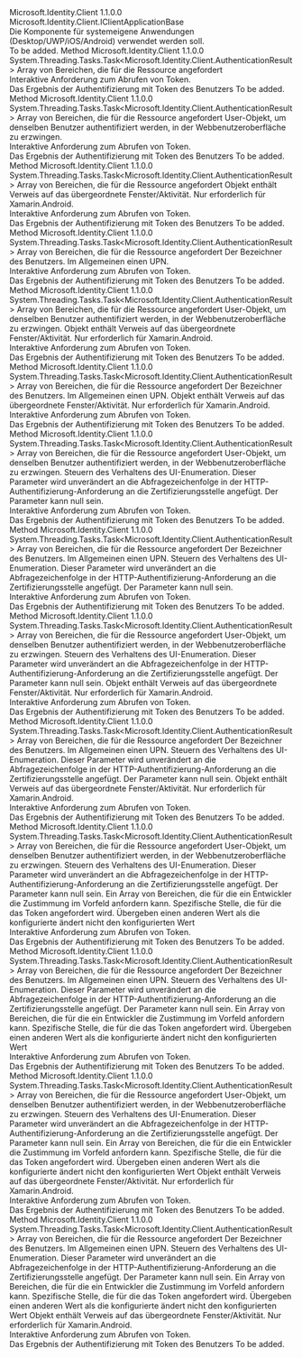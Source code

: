 <Type Name="IPublicClientApplication" FullName="Microsoft.Identity.Client.IPublicClientApplication">
  <TypeSignature Language="C#" Value="public interface IPublicClientApplication : Microsoft.Identity.Client.IClientApplicationBase" />
  <TypeSignature Language="ILAsm" Value=".class public interface auto ansi abstract IPublicClientApplication implements class Microsoft.Identity.Client.IClientApplicationBase" />
  <TypeSignature Language="DocId" Value="T:Microsoft.Identity.Client.IPublicClientApplication" />
  <TypeSignature Language="VB.NET" Value="Public Interface IPublicClientApplication&#xA;Implements IClientApplicationBase" />
  <TypeSignature Language="F#" Value="type IPublicClientApplication = interface&#xA;    interface IClientApplicationBase" />
  <AssemblyInfo>
    <AssemblyName>Microsoft.Identity.Client</AssemblyName>
    <AssemblyVersion>1.1.0.0</AssemblyVersion>
  </AssemblyInfo>
  <Interfaces>
    <Interface>
      <InterfaceName>Microsoft.Identity.Client.IClientApplicationBase</InterfaceName>
    </Interface>
  </Interfaces>
  <Docs>
    <summary>
            Die Komponente für systemeigene Anwendungen (Desktop/UWP/iOS/Android) verwendet werden soll.
            </summary>
    <remarks>To be added.</remarks>
  </Docs>
  <Members>
    <Member MemberName="AcquireTokenAsync">
      <MemberSignature Language="C#" Value="public System.Threading.Tasks.Task&lt;Microsoft.Identity.Client.AuthenticationResult&gt; AcquireTokenAsync (System.Collections.Generic.IEnumerable&lt;string&gt; scopes);" />
      <MemberSignature Language="ILAsm" Value=".method public hidebysig newslot virtual instance class System.Threading.Tasks.Task`1&lt;class Microsoft.Identity.Client.AuthenticationResult&gt; AcquireTokenAsync(class System.Collections.Generic.IEnumerable`1&lt;string&gt; scopes) cil managed" />
      <MemberSignature Language="DocId" Value="M:Microsoft.Identity.Client.IPublicClientApplication.AcquireTokenAsync(System.Collections.Generic.IEnumerable{System.String})" />
      <MemberSignature Language="VB.NET" Value="Public Function AcquireTokenAsync (scopes As IEnumerable(Of String)) As Task(Of AuthenticationResult)" />
      <MemberSignature Language="F#" Value="abstract member AcquireTokenAsync : seq&lt;string&gt; -&gt; System.Threading.Tasks.Task&lt;Microsoft.Identity.Client.AuthenticationResult&gt;" Usage="iPublicClientApplication.AcquireTokenAsync scopes" />
      <MemberType>Method</MemberType>
      <AssemblyInfo>
        <AssemblyName>Microsoft.Identity.Client</AssemblyName>
        <AssemblyVersion>1.1.0.0</AssemblyVersion>
      </AssemblyInfo>
      <ReturnValue>
        <ReturnType>System.Threading.Tasks.Task&lt;Microsoft.Identity.Client.AuthenticationResult&gt;</ReturnType>
      </ReturnValue>
      <Parameters>
        <Parameter Name="scopes" Type="System.Collections.Generic.IEnumerable&lt;System.String&gt;" />
      </Parameters>
      <Docs>
        <param name="scopes">Array von Bereichen, die für die Ressource angefordert</param>
        <summary>
            Interaktive Anforderung zum Abrufen von Token. 
            </summary>
        <returns>Das Ergebnis der Authentifizierung mit Token des Benutzers</returns>
        <remarks>To be added.</remarks>
      </Docs>
    </Member>
    <Member MemberName="AcquireTokenAsync">
      <MemberSignature Language="C#" Value="public System.Threading.Tasks.Task&lt;Microsoft.Identity.Client.AuthenticationResult&gt; AcquireTokenAsync (System.Collections.Generic.IEnumerable&lt;string&gt; scopes, Microsoft.Identity.Client.IUser user);" />
      <MemberSignature Language="ILAsm" Value=".method public hidebysig newslot virtual instance class System.Threading.Tasks.Task`1&lt;class Microsoft.Identity.Client.AuthenticationResult&gt; AcquireTokenAsync(class System.Collections.Generic.IEnumerable`1&lt;string&gt; scopes, class Microsoft.Identity.Client.IUser user) cil managed" />
      <MemberSignature Language="DocId" Value="M:Microsoft.Identity.Client.IPublicClientApplication.AcquireTokenAsync(System.Collections.Generic.IEnumerable{System.String},Microsoft.Identity.Client.IUser)" />
      <MemberSignature Language="VB.NET" Value="Public Function AcquireTokenAsync (scopes As IEnumerable(Of String), user As IUser) As Task(Of AuthenticationResult)" />
      <MemberSignature Language="F#" Value="abstract member AcquireTokenAsync : seq&lt;string&gt; * Microsoft.Identity.Client.IUser -&gt; System.Threading.Tasks.Task&lt;Microsoft.Identity.Client.AuthenticationResult&gt;" Usage="iPublicClientApplication.AcquireTokenAsync (scopes, user)" />
      <MemberType>Method</MemberType>
      <AssemblyInfo>
        <AssemblyName>Microsoft.Identity.Client</AssemblyName>
        <AssemblyVersion>1.1.0.0</AssemblyVersion>
      </AssemblyInfo>
      <ReturnValue>
        <ReturnType>System.Threading.Tasks.Task&lt;Microsoft.Identity.Client.AuthenticationResult&gt;</ReturnType>
      </ReturnValue>
      <Parameters>
        <Parameter Name="scopes" Type="System.Collections.Generic.IEnumerable&lt;System.String&gt;" />
        <Parameter Name="user" Type="Microsoft.Identity.Client.IUser" />
      </Parameters>
      <Docs>
        <param name="scopes">Array von Bereichen, die für die Ressource angefordert</param>
        <param name="user">User-Objekt, um denselben Benutzer authentifiziert werden, in der Webbenutzeroberfläche zu erzwingen.</param>
        <summary>
            Interaktive Anforderung zum Abrufen von Token. 
            </summary>
        <returns>Das Ergebnis der Authentifizierung mit Token des Benutzers</returns>
        <remarks>To be added.</remarks>
      </Docs>
    </Member>
    <Member MemberName="AcquireTokenAsync">
      <MemberSignature Language="C#" Value="public System.Threading.Tasks.Task&lt;Microsoft.Identity.Client.AuthenticationResult&gt; AcquireTokenAsync (System.Collections.Generic.IEnumerable&lt;string&gt; scopes, Microsoft.Identity.Client.UIParent parent);" />
      <MemberSignature Language="ILAsm" Value=".method public hidebysig newslot virtual instance class System.Threading.Tasks.Task`1&lt;class Microsoft.Identity.Client.AuthenticationResult&gt; AcquireTokenAsync(class System.Collections.Generic.IEnumerable`1&lt;string&gt; scopes, class Microsoft.Identity.Client.UIParent parent) cil managed" />
      <MemberSignature Language="DocId" Value="M:Microsoft.Identity.Client.IPublicClientApplication.AcquireTokenAsync(System.Collections.Generic.IEnumerable{System.String},Microsoft.Identity.Client.UIParent)" />
      <MemberSignature Language="VB.NET" Value="Public Function AcquireTokenAsync (scopes As IEnumerable(Of String), parent As UIParent) As Task(Of AuthenticationResult)" />
      <MemberSignature Language="F#" Value="abstract member AcquireTokenAsync : seq&lt;string&gt; * Microsoft.Identity.Client.UIParent -&gt; System.Threading.Tasks.Task&lt;Microsoft.Identity.Client.AuthenticationResult&gt;" Usage="iPublicClientApplication.AcquireTokenAsync (scopes, parent)" />
      <MemberType>Method</MemberType>
      <AssemblyInfo>
        <AssemblyName>Microsoft.Identity.Client</AssemblyName>
        <AssemblyVersion>1.1.0.0</AssemblyVersion>
      </AssemblyInfo>
      <ReturnValue>
        <ReturnType>System.Threading.Tasks.Task&lt;Microsoft.Identity.Client.AuthenticationResult&gt;</ReturnType>
      </ReturnValue>
      <Parameters>
        <Parameter Name="scopes" Type="System.Collections.Generic.IEnumerable&lt;System.String&gt;" />
        <Parameter Name="parent" Type="Microsoft.Identity.Client.UIParent" />
      </Parameters>
      <Docs>
        <param name="scopes">Array von Bereichen, die für die Ressource angefordert</param>
        <param name="parent">Objekt enthält Verweis auf das übergeordnete Fenster/Aktivität. Nur erforderlich für Xamarin.Android.</param>
        <summary>
            Interaktive Anforderung zum Abrufen von Token. 
            </summary>
        <returns>Das Ergebnis der Authentifizierung mit Token des Benutzers</returns>
        <remarks>To be added.</remarks>
      </Docs>
    </Member>
    <Member MemberName="AcquireTokenAsync">
      <MemberSignature Language="C#" Value="public System.Threading.Tasks.Task&lt;Microsoft.Identity.Client.AuthenticationResult&gt; AcquireTokenAsync (System.Collections.Generic.IEnumerable&lt;string&gt; scopes, string loginHint);" />
      <MemberSignature Language="ILAsm" Value=".method public hidebysig newslot virtual instance class System.Threading.Tasks.Task`1&lt;class Microsoft.Identity.Client.AuthenticationResult&gt; AcquireTokenAsync(class System.Collections.Generic.IEnumerable`1&lt;string&gt; scopes, string loginHint) cil managed" />
      <MemberSignature Language="DocId" Value="M:Microsoft.Identity.Client.IPublicClientApplication.AcquireTokenAsync(System.Collections.Generic.IEnumerable{System.String},System.String)" />
      <MemberSignature Language="VB.NET" Value="Public Function AcquireTokenAsync (scopes As IEnumerable(Of String), loginHint As String) As Task(Of AuthenticationResult)" />
      <MemberSignature Language="F#" Value="abstract member AcquireTokenAsync : seq&lt;string&gt; * string -&gt; System.Threading.Tasks.Task&lt;Microsoft.Identity.Client.AuthenticationResult&gt;" Usage="iPublicClientApplication.AcquireTokenAsync (scopes, loginHint)" />
      <MemberType>Method</MemberType>
      <AssemblyInfo>
        <AssemblyName>Microsoft.Identity.Client</AssemblyName>
        <AssemblyVersion>1.1.0.0</AssemblyVersion>
      </AssemblyInfo>
      <ReturnValue>
        <ReturnType>System.Threading.Tasks.Task&lt;Microsoft.Identity.Client.AuthenticationResult&gt;</ReturnType>
      </ReturnValue>
      <Parameters>
        <Parameter Name="scopes" Type="System.Collections.Generic.IEnumerable&lt;System.String&gt;" />
        <Parameter Name="loginHint" Type="System.String" />
      </Parameters>
      <Docs>
        <param name="scopes">Array von Bereichen, die für die Ressource angefordert</param>
        <param name="loginHint">Der Bezeichner des Benutzers. Im Allgemeinen einen UPN.</param>
        <summary>
            Interaktive Anforderung zum Abrufen von Token. 
            </summary>
        <returns>Das Ergebnis der Authentifizierung mit Token des Benutzers</returns>
        <remarks>To be added.</remarks>
      </Docs>
    </Member>
    <Member MemberName="AcquireTokenAsync">
      <MemberSignature Language="C#" Value="public System.Threading.Tasks.Task&lt;Microsoft.Identity.Client.AuthenticationResult&gt; AcquireTokenAsync (System.Collections.Generic.IEnumerable&lt;string&gt; scopes, Microsoft.Identity.Client.IUser user, Microsoft.Identity.Client.UIParent parent);" />
      <MemberSignature Language="ILAsm" Value=".method public hidebysig newslot virtual instance class System.Threading.Tasks.Task`1&lt;class Microsoft.Identity.Client.AuthenticationResult&gt; AcquireTokenAsync(class System.Collections.Generic.IEnumerable`1&lt;string&gt; scopes, class Microsoft.Identity.Client.IUser user, class Microsoft.Identity.Client.UIParent parent) cil managed" />
      <MemberSignature Language="DocId" Value="M:Microsoft.Identity.Client.IPublicClientApplication.AcquireTokenAsync(System.Collections.Generic.IEnumerable{System.String},Microsoft.Identity.Client.IUser,Microsoft.Identity.Client.UIParent)" />
      <MemberSignature Language="VB.NET" Value="Public Function AcquireTokenAsync (scopes As IEnumerable(Of String), user As IUser, parent As UIParent) As Task(Of AuthenticationResult)" />
      <MemberSignature Language="F#" Value="abstract member AcquireTokenAsync : seq&lt;string&gt; * Microsoft.Identity.Client.IUser * Microsoft.Identity.Client.UIParent -&gt; System.Threading.Tasks.Task&lt;Microsoft.Identity.Client.AuthenticationResult&gt;" Usage="iPublicClientApplication.AcquireTokenAsync (scopes, user, parent)" />
      <MemberType>Method</MemberType>
      <AssemblyInfo>
        <AssemblyName>Microsoft.Identity.Client</AssemblyName>
        <AssemblyVersion>1.1.0.0</AssemblyVersion>
      </AssemblyInfo>
      <ReturnValue>
        <ReturnType>System.Threading.Tasks.Task&lt;Microsoft.Identity.Client.AuthenticationResult&gt;</ReturnType>
      </ReturnValue>
      <Parameters>
        <Parameter Name="scopes" Type="System.Collections.Generic.IEnumerable&lt;System.String&gt;" />
        <Parameter Name="user" Type="Microsoft.Identity.Client.IUser" />
        <Parameter Name="parent" Type="Microsoft.Identity.Client.UIParent" />
      </Parameters>
      <Docs>
        <param name="scopes">Array von Bereichen, die für die Ressource angefordert</param>
        <param name="user">User-Objekt, um denselben Benutzer authentifiziert werden, in der Webbenutzeroberfläche zu erzwingen.</param>
        <param name="parent">Objekt enthält Verweis auf das übergeordnete Fenster/Aktivität. Nur erforderlich für Xamarin.Android.</param>
        <summary>
            Interaktive Anforderung zum Abrufen von Token. 
            </summary>
        <returns>Das Ergebnis der Authentifizierung mit Token des Benutzers</returns>
        <remarks>To be added.</remarks>
      </Docs>
    </Member>
    <Member MemberName="AcquireTokenAsync">
      <MemberSignature Language="C#" Value="public System.Threading.Tasks.Task&lt;Microsoft.Identity.Client.AuthenticationResult&gt; AcquireTokenAsync (System.Collections.Generic.IEnumerable&lt;string&gt; scopes, string loginHint, Microsoft.Identity.Client.UIParent parent);" />
      <MemberSignature Language="ILAsm" Value=".method public hidebysig newslot virtual instance class System.Threading.Tasks.Task`1&lt;class Microsoft.Identity.Client.AuthenticationResult&gt; AcquireTokenAsync(class System.Collections.Generic.IEnumerable`1&lt;string&gt; scopes, string loginHint, class Microsoft.Identity.Client.UIParent parent) cil managed" />
      <MemberSignature Language="DocId" Value="M:Microsoft.Identity.Client.IPublicClientApplication.AcquireTokenAsync(System.Collections.Generic.IEnumerable{System.String},System.String,Microsoft.Identity.Client.UIParent)" />
      <MemberSignature Language="VB.NET" Value="Public Function AcquireTokenAsync (scopes As IEnumerable(Of String), loginHint As String, parent As UIParent) As Task(Of AuthenticationResult)" />
      <MemberSignature Language="F#" Value="abstract member AcquireTokenAsync : seq&lt;string&gt; * string * Microsoft.Identity.Client.UIParent -&gt; System.Threading.Tasks.Task&lt;Microsoft.Identity.Client.AuthenticationResult&gt;" Usage="iPublicClientApplication.AcquireTokenAsync (scopes, loginHint, parent)" />
      <MemberType>Method</MemberType>
      <AssemblyInfo>
        <AssemblyName>Microsoft.Identity.Client</AssemblyName>
        <AssemblyVersion>1.1.0.0</AssemblyVersion>
      </AssemblyInfo>
      <ReturnValue>
        <ReturnType>System.Threading.Tasks.Task&lt;Microsoft.Identity.Client.AuthenticationResult&gt;</ReturnType>
      </ReturnValue>
      <Parameters>
        <Parameter Name="scopes" Type="System.Collections.Generic.IEnumerable&lt;System.String&gt;" />
        <Parameter Name="loginHint" Type="System.String" />
        <Parameter Name="parent" Type="Microsoft.Identity.Client.UIParent" />
      </Parameters>
      <Docs>
        <param name="scopes">Array von Bereichen, die für die Ressource angefordert</param>
        <param name="loginHint">Der Bezeichner des Benutzers. Im Allgemeinen einen UPN.</param>
        <param name="parent">Objekt enthält Verweis auf das übergeordnete Fenster/Aktivität. Nur erforderlich für Xamarin.Android.</param>
        <summary>
            Interaktive Anforderung zum Abrufen von Token. 
            </summary>
        <returns>Das Ergebnis der Authentifizierung mit Token des Benutzers</returns>
        <remarks>To be added.</remarks>
      </Docs>
    </Member>
    <Member MemberName="AcquireTokenAsync">
      <MemberSignature Language="C#" Value="public System.Threading.Tasks.Task&lt;Microsoft.Identity.Client.AuthenticationResult&gt; AcquireTokenAsync (System.Collections.Generic.IEnumerable&lt;string&gt; scopes, Microsoft.Identity.Client.IUser user, Microsoft.Identity.Client.UIBehavior behavior, string extraQueryParameters);" />
      <MemberSignature Language="ILAsm" Value=".method public hidebysig newslot virtual instance class System.Threading.Tasks.Task`1&lt;class Microsoft.Identity.Client.AuthenticationResult&gt; AcquireTokenAsync(class System.Collections.Generic.IEnumerable`1&lt;string&gt; scopes, class Microsoft.Identity.Client.IUser user, valuetype Microsoft.Identity.Client.UIBehavior behavior, string extraQueryParameters) cil managed" />
      <MemberSignature Language="DocId" Value="M:Microsoft.Identity.Client.IPublicClientApplication.AcquireTokenAsync(System.Collections.Generic.IEnumerable{System.String},Microsoft.Identity.Client.IUser,Microsoft.Identity.Client.UIBehavior,System.String)" />
      <MemberSignature Language="VB.NET" Value="Public Function AcquireTokenAsync (scopes As IEnumerable(Of String), user As IUser, behavior As UIBehavior, extraQueryParameters As String) As Task(Of AuthenticationResult)" />
      <MemberSignature Language="F#" Value="abstract member AcquireTokenAsync : seq&lt;string&gt; * Microsoft.Identity.Client.IUser * Microsoft.Identity.Client.UIBehavior * string -&gt; System.Threading.Tasks.Task&lt;Microsoft.Identity.Client.AuthenticationResult&gt;" Usage="iPublicClientApplication.AcquireTokenAsync (scopes, user, behavior, extraQueryParameters)" />
      <MemberType>Method</MemberType>
      <AssemblyInfo>
        <AssemblyName>Microsoft.Identity.Client</AssemblyName>
        <AssemblyVersion>1.1.0.0</AssemblyVersion>
      </AssemblyInfo>
      <ReturnValue>
        <ReturnType>System.Threading.Tasks.Task&lt;Microsoft.Identity.Client.AuthenticationResult&gt;</ReturnType>
      </ReturnValue>
      <Parameters>
        <Parameter Name="scopes" Type="System.Collections.Generic.IEnumerable&lt;System.String&gt;" />
        <Parameter Name="user" Type="Microsoft.Identity.Client.IUser" />
        <Parameter Name="behavior" Type="Microsoft.Identity.Client.UIBehavior" />
        <Parameter Name="extraQueryParameters" Type="System.String" />
      </Parameters>
      <Docs>
        <param name="scopes">Array von Bereichen, die für die Ressource angefordert</param>
        <param name="user">User-Objekt, um denselben Benutzer authentifiziert werden, in der Webbenutzeroberfläche zu erzwingen.</param>
        <param name="behavior">Steuern des Verhaltens des UI-Enumeration.</param>
        <param name="extraQueryParameters">Dieser Parameter wird unverändert an die Abfragezeichenfolge in der HTTP-Authentifizierung-Anforderung an die Zertifizierungsstelle angefügt. Der Parameter kann null sein.</param>
        <summary>
            Interaktive Anforderung zum Abrufen von Token. 
            </summary>
        <returns>Das Ergebnis der Authentifizierung mit Token des Benutzers</returns>
        <remarks>To be added.</remarks>
      </Docs>
    </Member>
    <Member MemberName="AcquireTokenAsync">
      <MemberSignature Language="C#" Value="public System.Threading.Tasks.Task&lt;Microsoft.Identity.Client.AuthenticationResult&gt; AcquireTokenAsync (System.Collections.Generic.IEnumerable&lt;string&gt; scopes, string loginHint, Microsoft.Identity.Client.UIBehavior behavior, string extraQueryParameters);" />
      <MemberSignature Language="ILAsm" Value=".method public hidebysig newslot virtual instance class System.Threading.Tasks.Task`1&lt;class Microsoft.Identity.Client.AuthenticationResult&gt; AcquireTokenAsync(class System.Collections.Generic.IEnumerable`1&lt;string&gt; scopes, string loginHint, valuetype Microsoft.Identity.Client.UIBehavior behavior, string extraQueryParameters) cil managed" />
      <MemberSignature Language="DocId" Value="M:Microsoft.Identity.Client.IPublicClientApplication.AcquireTokenAsync(System.Collections.Generic.IEnumerable{System.String},System.String,Microsoft.Identity.Client.UIBehavior,System.String)" />
      <MemberSignature Language="VB.NET" Value="Public Function AcquireTokenAsync (scopes As IEnumerable(Of String), loginHint As String, behavior As UIBehavior, extraQueryParameters As String) As Task(Of AuthenticationResult)" />
      <MemberSignature Language="F#" Value="abstract member AcquireTokenAsync : seq&lt;string&gt; * string * Microsoft.Identity.Client.UIBehavior * string -&gt; System.Threading.Tasks.Task&lt;Microsoft.Identity.Client.AuthenticationResult&gt;" Usage="iPublicClientApplication.AcquireTokenAsync (scopes, loginHint, behavior, extraQueryParameters)" />
      <MemberType>Method</MemberType>
      <AssemblyInfo>
        <AssemblyName>Microsoft.Identity.Client</AssemblyName>
        <AssemblyVersion>1.1.0.0</AssemblyVersion>
      </AssemblyInfo>
      <ReturnValue>
        <ReturnType>System.Threading.Tasks.Task&lt;Microsoft.Identity.Client.AuthenticationResult&gt;</ReturnType>
      </ReturnValue>
      <Parameters>
        <Parameter Name="scopes" Type="System.Collections.Generic.IEnumerable&lt;System.String&gt;" />
        <Parameter Name="loginHint" Type="System.String" />
        <Parameter Name="behavior" Type="Microsoft.Identity.Client.UIBehavior" />
        <Parameter Name="extraQueryParameters" Type="System.String" />
      </Parameters>
      <Docs>
        <param name="scopes">Array von Bereichen, die für die Ressource angefordert</param>
        <param name="loginHint">Der Bezeichner des Benutzers. Im Allgemeinen einen UPN.</param>
        <param name="behavior">Steuern des Verhaltens des UI-Enumeration.</param>
        <param name="extraQueryParameters">Dieser Parameter wird unverändert an die Abfragezeichenfolge in der HTTP-Authentifizierung-Anforderung an die Zertifizierungsstelle angefügt. Der Parameter kann null sein.</param>
        <summary>
            Interaktive Anforderung zum Abrufen von Token. 
            </summary>
        <returns>Das Ergebnis der Authentifizierung mit Token des Benutzers</returns>
        <remarks>To be added.</remarks>
      </Docs>
    </Member>
    <Member MemberName="AcquireTokenAsync">
      <MemberSignature Language="C#" Value="public System.Threading.Tasks.Task&lt;Microsoft.Identity.Client.AuthenticationResult&gt; AcquireTokenAsync (System.Collections.Generic.IEnumerable&lt;string&gt; scopes, Microsoft.Identity.Client.IUser user, Microsoft.Identity.Client.UIBehavior behavior, string extraQueryParameters, Microsoft.Identity.Client.UIParent parent);" />
      <MemberSignature Language="ILAsm" Value=".method public hidebysig newslot virtual instance class System.Threading.Tasks.Task`1&lt;class Microsoft.Identity.Client.AuthenticationResult&gt; AcquireTokenAsync(class System.Collections.Generic.IEnumerable`1&lt;string&gt; scopes, class Microsoft.Identity.Client.IUser user, valuetype Microsoft.Identity.Client.UIBehavior behavior, string extraQueryParameters, class Microsoft.Identity.Client.UIParent parent) cil managed" />
      <MemberSignature Language="DocId" Value="M:Microsoft.Identity.Client.IPublicClientApplication.AcquireTokenAsync(System.Collections.Generic.IEnumerable{System.String},Microsoft.Identity.Client.IUser,Microsoft.Identity.Client.UIBehavior,System.String,Microsoft.Identity.Client.UIParent)" />
      <MemberSignature Language="VB.NET" Value="Public Function AcquireTokenAsync (scopes As IEnumerable(Of String), user As IUser, behavior As UIBehavior, extraQueryParameters As String, parent As UIParent) As Task(Of AuthenticationResult)" />
      <MemberSignature Language="F#" Value="abstract member AcquireTokenAsync : seq&lt;string&gt; * Microsoft.Identity.Client.IUser * Microsoft.Identity.Client.UIBehavior * string * Microsoft.Identity.Client.UIParent -&gt; System.Threading.Tasks.Task&lt;Microsoft.Identity.Client.AuthenticationResult&gt;" Usage="iPublicClientApplication.AcquireTokenAsync (scopes, user, behavior, extraQueryParameters, parent)" />
      <MemberType>Method</MemberType>
      <AssemblyInfo>
        <AssemblyName>Microsoft.Identity.Client</AssemblyName>
        <AssemblyVersion>1.1.0.0</AssemblyVersion>
      </AssemblyInfo>
      <ReturnValue>
        <ReturnType>System.Threading.Tasks.Task&lt;Microsoft.Identity.Client.AuthenticationResult&gt;</ReturnType>
      </ReturnValue>
      <Parameters>
        <Parameter Name="scopes" Type="System.Collections.Generic.IEnumerable&lt;System.String&gt;" />
        <Parameter Name="user" Type="Microsoft.Identity.Client.IUser" />
        <Parameter Name="behavior" Type="Microsoft.Identity.Client.UIBehavior" />
        <Parameter Name="extraQueryParameters" Type="System.String" />
        <Parameter Name="parent" Type="Microsoft.Identity.Client.UIParent" />
      </Parameters>
      <Docs>
        <param name="scopes">Array von Bereichen, die für die Ressource angefordert</param>
        <param name="user">User-Objekt, um denselben Benutzer authentifiziert werden, in der Webbenutzeroberfläche zu erzwingen.</param>
        <param name="behavior">Steuern des Verhaltens des UI-Enumeration.</param>
        <param name="extraQueryParameters">Dieser Parameter wird unverändert an die Abfragezeichenfolge in der HTTP-Authentifizierung-Anforderung an die Zertifizierungsstelle angefügt. Der Parameter kann null sein.</param>
        <param name="parent">Objekt enthält Verweis auf das übergeordnete Fenster/Aktivität. Nur erforderlich für Xamarin.Android.</param>
        <summary>
            Interaktive Anforderung zum Abrufen von Token. 
            </summary>
        <returns>Das Ergebnis der Authentifizierung mit Token des Benutzers</returns>
        <remarks>To be added.</remarks>
      </Docs>
    </Member>
    <Member MemberName="AcquireTokenAsync">
      <MemberSignature Language="C#" Value="public System.Threading.Tasks.Task&lt;Microsoft.Identity.Client.AuthenticationResult&gt; AcquireTokenAsync (System.Collections.Generic.IEnumerable&lt;string&gt; scopes, string loginHint, Microsoft.Identity.Client.UIBehavior behavior, string extraQueryParameters, Microsoft.Identity.Client.UIParent parent);" />
      <MemberSignature Language="ILAsm" Value=".method public hidebysig newslot virtual instance class System.Threading.Tasks.Task`1&lt;class Microsoft.Identity.Client.AuthenticationResult&gt; AcquireTokenAsync(class System.Collections.Generic.IEnumerable`1&lt;string&gt; scopes, string loginHint, valuetype Microsoft.Identity.Client.UIBehavior behavior, string extraQueryParameters, class Microsoft.Identity.Client.UIParent parent) cil managed" />
      <MemberSignature Language="DocId" Value="M:Microsoft.Identity.Client.IPublicClientApplication.AcquireTokenAsync(System.Collections.Generic.IEnumerable{System.String},System.String,Microsoft.Identity.Client.UIBehavior,System.String,Microsoft.Identity.Client.UIParent)" />
      <MemberSignature Language="VB.NET" Value="Public Function AcquireTokenAsync (scopes As IEnumerable(Of String), loginHint As String, behavior As UIBehavior, extraQueryParameters As String, parent As UIParent) As Task(Of AuthenticationResult)" />
      <MemberSignature Language="F#" Value="abstract member AcquireTokenAsync : seq&lt;string&gt; * string * Microsoft.Identity.Client.UIBehavior * string * Microsoft.Identity.Client.UIParent -&gt; System.Threading.Tasks.Task&lt;Microsoft.Identity.Client.AuthenticationResult&gt;" Usage="iPublicClientApplication.AcquireTokenAsync (scopes, loginHint, behavior, extraQueryParameters, parent)" />
      <MemberType>Method</MemberType>
      <AssemblyInfo>
        <AssemblyName>Microsoft.Identity.Client</AssemblyName>
        <AssemblyVersion>1.1.0.0</AssemblyVersion>
      </AssemblyInfo>
      <ReturnValue>
        <ReturnType>System.Threading.Tasks.Task&lt;Microsoft.Identity.Client.AuthenticationResult&gt;</ReturnType>
      </ReturnValue>
      <Parameters>
        <Parameter Name="scopes" Type="System.Collections.Generic.IEnumerable&lt;System.String&gt;" />
        <Parameter Name="loginHint" Type="System.String" />
        <Parameter Name="behavior" Type="Microsoft.Identity.Client.UIBehavior" />
        <Parameter Name="extraQueryParameters" Type="System.String" />
        <Parameter Name="parent" Type="Microsoft.Identity.Client.UIParent" />
      </Parameters>
      <Docs>
        <param name="scopes">Array von Bereichen, die für die Ressource angefordert</param>
        <param name="loginHint">Der Bezeichner des Benutzers. Im Allgemeinen einen UPN.</param>
        <param name="behavior">Steuern des Verhaltens des UI-Enumeration.</param>
        <param name="extraQueryParameters">Dieser Parameter wird unverändert an die Abfragezeichenfolge in der HTTP-Authentifizierung-Anforderung an die Zertifizierungsstelle angefügt. Der Parameter kann null sein.</param>
        <param name="parent">Objekt enthält Verweis auf das übergeordnete Fenster/Aktivität. Nur erforderlich für Xamarin.Android.</param>
        <summary>
            Interaktive Anforderung zum Abrufen von Token. 
            </summary>
        <returns>Das Ergebnis der Authentifizierung mit Token des Benutzers</returns>
        <remarks>To be added.</remarks>
      </Docs>
    </Member>
    <Member MemberName="AcquireTokenAsync">
      <MemberSignature Language="C#" Value="public System.Threading.Tasks.Task&lt;Microsoft.Identity.Client.AuthenticationResult&gt; AcquireTokenAsync (System.Collections.Generic.IEnumerable&lt;string&gt; scopes, Microsoft.Identity.Client.IUser user, Microsoft.Identity.Client.UIBehavior behavior, string extraQueryParameters, System.Collections.Generic.IEnumerable&lt;string&gt; extraScopesToConsent, string authority);" />
      <MemberSignature Language="ILAsm" Value=".method public hidebysig newslot virtual instance class System.Threading.Tasks.Task`1&lt;class Microsoft.Identity.Client.AuthenticationResult&gt; AcquireTokenAsync(class System.Collections.Generic.IEnumerable`1&lt;string&gt; scopes, class Microsoft.Identity.Client.IUser user, valuetype Microsoft.Identity.Client.UIBehavior behavior, string extraQueryParameters, class System.Collections.Generic.IEnumerable`1&lt;string&gt; extraScopesToConsent, string authority) cil managed" />
      <MemberSignature Language="DocId" Value="M:Microsoft.Identity.Client.IPublicClientApplication.AcquireTokenAsync(System.Collections.Generic.IEnumerable{System.String},Microsoft.Identity.Client.IUser,Microsoft.Identity.Client.UIBehavior,System.String,System.Collections.Generic.IEnumerable{System.String},System.String)" />
      <MemberSignature Language="VB.NET" Value="Public Function AcquireTokenAsync (scopes As IEnumerable(Of String), user As IUser, behavior As UIBehavior, extraQueryParameters As String, extraScopesToConsent As IEnumerable(Of String), authority As String) As Task(Of AuthenticationResult)" />
      <MemberSignature Language="F#" Value="abstract member AcquireTokenAsync : seq&lt;string&gt; * Microsoft.Identity.Client.IUser * Microsoft.Identity.Client.UIBehavior * string * seq&lt;string&gt; * string -&gt; System.Threading.Tasks.Task&lt;Microsoft.Identity.Client.AuthenticationResult&gt;" Usage="iPublicClientApplication.AcquireTokenAsync (scopes, user, behavior, extraQueryParameters, extraScopesToConsent, authority)" />
      <MemberType>Method</MemberType>
      <AssemblyInfo>
        <AssemblyName>Microsoft.Identity.Client</AssemblyName>
        <AssemblyVersion>1.1.0.0</AssemblyVersion>
      </AssemblyInfo>
      <ReturnValue>
        <ReturnType>System.Threading.Tasks.Task&lt;Microsoft.Identity.Client.AuthenticationResult&gt;</ReturnType>
      </ReturnValue>
      <Parameters>
        <Parameter Name="scopes" Type="System.Collections.Generic.IEnumerable&lt;System.String&gt;" />
        <Parameter Name="user" Type="Microsoft.Identity.Client.IUser" />
        <Parameter Name="behavior" Type="Microsoft.Identity.Client.UIBehavior" />
        <Parameter Name="extraQueryParameters" Type="System.String" />
        <Parameter Name="extraScopesToConsent" Type="System.Collections.Generic.IEnumerable&lt;System.String&gt;" />
        <Parameter Name="authority" Type="System.String" />
      </Parameters>
      <Docs>
        <param name="scopes">Array von Bereichen, die für die Ressource angefordert</param>
        <param name="user">User-Objekt, um denselben Benutzer authentifiziert werden, in der Webbenutzeroberfläche zu erzwingen.</param>
        <param name="behavior">Steuern des Verhaltens des UI-Enumeration.</param>
        <param name="extraQueryParameters">Dieser Parameter wird unverändert an die Abfragezeichenfolge in der HTTP-Authentifizierung-Anforderung an die Zertifizierungsstelle angefügt. Der Parameter kann null sein.</param>
        <param name="extraScopesToConsent">Ein Array von Bereichen, die für die ein Entwickler die Zustimmung im Vorfeld anfordern kann.</param>
        <param name="authority">Spezifische Stelle, die für die das Token angefordert wird. Übergeben einen anderen Wert als die konfigurierte ändert nicht den konfigurierten Wert</param>
        <summary>
            Interaktive Anforderung zum Abrufen von Token. 
            </summary>
        <returns>Das Ergebnis der Authentifizierung mit Token des Benutzers</returns>
        <remarks>To be added.</remarks>
      </Docs>
    </Member>
    <Member MemberName="AcquireTokenAsync">
      <MemberSignature Language="C#" Value="public System.Threading.Tasks.Task&lt;Microsoft.Identity.Client.AuthenticationResult&gt; AcquireTokenAsync (System.Collections.Generic.IEnumerable&lt;string&gt; scopes, string loginHint, Microsoft.Identity.Client.UIBehavior behavior, string extraQueryParameters, System.Collections.Generic.IEnumerable&lt;string&gt; extraScopesToConsent, string authority);" />
      <MemberSignature Language="ILAsm" Value=".method public hidebysig newslot virtual instance class System.Threading.Tasks.Task`1&lt;class Microsoft.Identity.Client.AuthenticationResult&gt; AcquireTokenAsync(class System.Collections.Generic.IEnumerable`1&lt;string&gt; scopes, string loginHint, valuetype Microsoft.Identity.Client.UIBehavior behavior, string extraQueryParameters, class System.Collections.Generic.IEnumerable`1&lt;string&gt; extraScopesToConsent, string authority) cil managed" />
      <MemberSignature Language="DocId" Value="M:Microsoft.Identity.Client.IPublicClientApplication.AcquireTokenAsync(System.Collections.Generic.IEnumerable{System.String},System.String,Microsoft.Identity.Client.UIBehavior,System.String,System.Collections.Generic.IEnumerable{System.String},System.String)" />
      <MemberSignature Language="VB.NET" Value="Public Function AcquireTokenAsync (scopes As IEnumerable(Of String), loginHint As String, behavior As UIBehavior, extraQueryParameters As String, extraScopesToConsent As IEnumerable(Of String), authority As String) As Task(Of AuthenticationResult)" />
      <MemberSignature Language="F#" Value="abstract member AcquireTokenAsync : seq&lt;string&gt; * string * Microsoft.Identity.Client.UIBehavior * string * seq&lt;string&gt; * string -&gt; System.Threading.Tasks.Task&lt;Microsoft.Identity.Client.AuthenticationResult&gt;" Usage="iPublicClientApplication.AcquireTokenAsync (scopes, loginHint, behavior, extraQueryParameters, extraScopesToConsent, authority)" />
      <MemberType>Method</MemberType>
      <AssemblyInfo>
        <AssemblyName>Microsoft.Identity.Client</AssemblyName>
        <AssemblyVersion>1.1.0.0</AssemblyVersion>
      </AssemblyInfo>
      <ReturnValue>
        <ReturnType>System.Threading.Tasks.Task&lt;Microsoft.Identity.Client.AuthenticationResult&gt;</ReturnType>
      </ReturnValue>
      <Parameters>
        <Parameter Name="scopes" Type="System.Collections.Generic.IEnumerable&lt;System.String&gt;" />
        <Parameter Name="loginHint" Type="System.String" />
        <Parameter Name="behavior" Type="Microsoft.Identity.Client.UIBehavior" />
        <Parameter Name="extraQueryParameters" Type="System.String" />
        <Parameter Name="extraScopesToConsent" Type="System.Collections.Generic.IEnumerable&lt;System.String&gt;" />
        <Parameter Name="authority" Type="System.String" />
      </Parameters>
      <Docs>
        <param name="scopes">Array von Bereichen, die für die Ressource angefordert</param>
        <param name="loginHint">Der Bezeichner des Benutzers. Im Allgemeinen einen UPN.</param>
        <param name="behavior">Steuern des Verhaltens des UI-Enumeration.</param>
        <param name="extraQueryParameters">Dieser Parameter wird unverändert an die Abfragezeichenfolge in der HTTP-Authentifizierung-Anforderung an die Zertifizierungsstelle angefügt. Der Parameter kann null sein.</param>
        <param name="extraScopesToConsent">Ein Array von Bereichen, die für die ein Entwickler die Zustimmung im Vorfeld anfordern kann.</param>
        <param name="authority">Spezifische Stelle, die für die das Token angefordert wird. Übergeben einen anderen Wert als die konfigurierte ändert nicht den konfigurierten Wert</param>
        <summary>
            Interaktive Anforderung zum Abrufen von Token. 
            </summary>
        <returns>Das Ergebnis der Authentifizierung mit Token des Benutzers</returns>
        <remarks>To be added.</remarks>
      </Docs>
    </Member>
    <Member MemberName="AcquireTokenAsync">
      <MemberSignature Language="C#" Value="public System.Threading.Tasks.Task&lt;Microsoft.Identity.Client.AuthenticationResult&gt; AcquireTokenAsync (System.Collections.Generic.IEnumerable&lt;string&gt; scopes, Microsoft.Identity.Client.IUser user, Microsoft.Identity.Client.UIBehavior behavior, string extraQueryParameters, System.Collections.Generic.IEnumerable&lt;string&gt; extraScopesToConsent, string authority, Microsoft.Identity.Client.UIParent parent);" />
      <MemberSignature Language="ILAsm" Value=".method public hidebysig newslot virtual instance class System.Threading.Tasks.Task`1&lt;class Microsoft.Identity.Client.AuthenticationResult&gt; AcquireTokenAsync(class System.Collections.Generic.IEnumerable`1&lt;string&gt; scopes, class Microsoft.Identity.Client.IUser user, valuetype Microsoft.Identity.Client.UIBehavior behavior, string extraQueryParameters, class System.Collections.Generic.IEnumerable`1&lt;string&gt; extraScopesToConsent, string authority, class Microsoft.Identity.Client.UIParent parent) cil managed" />
      <MemberSignature Language="DocId" Value="M:Microsoft.Identity.Client.IPublicClientApplication.AcquireTokenAsync(System.Collections.Generic.IEnumerable{System.String},Microsoft.Identity.Client.IUser,Microsoft.Identity.Client.UIBehavior,System.String,System.Collections.Generic.IEnumerable{System.String},System.String,Microsoft.Identity.Client.UIParent)" />
      <MemberSignature Language="VB.NET" Value="Public Function AcquireTokenAsync (scopes As IEnumerable(Of String), user As IUser, behavior As UIBehavior, extraQueryParameters As String, extraScopesToConsent As IEnumerable(Of String), authority As String, parent As UIParent) As Task(Of AuthenticationResult)" />
      <MemberSignature Language="F#" Value="abstract member AcquireTokenAsync : seq&lt;string&gt; * Microsoft.Identity.Client.IUser * Microsoft.Identity.Client.UIBehavior * string * seq&lt;string&gt; * string * Microsoft.Identity.Client.UIParent -&gt; System.Threading.Tasks.Task&lt;Microsoft.Identity.Client.AuthenticationResult&gt;" Usage="iPublicClientApplication.AcquireTokenAsync (scopes, user, behavior, extraQueryParameters, extraScopesToConsent, authority, parent)" />
      <MemberType>Method</MemberType>
      <AssemblyInfo>
        <AssemblyName>Microsoft.Identity.Client</AssemblyName>
        <AssemblyVersion>1.1.0.0</AssemblyVersion>
      </AssemblyInfo>
      <ReturnValue>
        <ReturnType>System.Threading.Tasks.Task&lt;Microsoft.Identity.Client.AuthenticationResult&gt;</ReturnType>
      </ReturnValue>
      <Parameters>
        <Parameter Name="scopes" Type="System.Collections.Generic.IEnumerable&lt;System.String&gt;" />
        <Parameter Name="user" Type="Microsoft.Identity.Client.IUser" />
        <Parameter Name="behavior" Type="Microsoft.Identity.Client.UIBehavior" />
        <Parameter Name="extraQueryParameters" Type="System.String" />
        <Parameter Name="extraScopesToConsent" Type="System.Collections.Generic.IEnumerable&lt;System.String&gt;" />
        <Parameter Name="authority" Type="System.String" />
        <Parameter Name="parent" Type="Microsoft.Identity.Client.UIParent" />
      </Parameters>
      <Docs>
        <param name="scopes">Array von Bereichen, die für die Ressource angefordert</param>
        <param name="user">User-Objekt, um denselben Benutzer authentifiziert werden, in der Webbenutzeroberfläche zu erzwingen.</param>
        <param name="behavior">Steuern des Verhaltens des UI-Enumeration.</param>
        <param name="extraQueryParameters">Dieser Parameter wird unverändert an die Abfragezeichenfolge in der HTTP-Authentifizierung-Anforderung an die Zertifizierungsstelle angefügt. Der Parameter kann null sein.</param>
        <param name="extraScopesToConsent">Ein Array von Bereichen, die für die ein Entwickler die Zustimmung im Vorfeld anfordern kann.</param>
        <param name="authority">Spezifische Stelle, die für die das Token angefordert wird. Übergeben einen anderen Wert als die konfigurierte ändert nicht den konfigurierten Wert</param>
        <param name="parent">Objekt enthält Verweis auf das übergeordnete Fenster/Aktivität. Nur erforderlich für Xamarin.Android.</param>
        <summary>
            Interaktive Anforderung zum Abrufen von Token. 
            </summary>
        <returns>Das Ergebnis der Authentifizierung mit Token des Benutzers</returns>
        <remarks>To be added.</remarks>
      </Docs>
    </Member>
    <Member MemberName="AcquireTokenAsync">
      <MemberSignature Language="C#" Value="public System.Threading.Tasks.Task&lt;Microsoft.Identity.Client.AuthenticationResult&gt; AcquireTokenAsync (System.Collections.Generic.IEnumerable&lt;string&gt; scopes, string loginHint, Microsoft.Identity.Client.UIBehavior behavior, string extraQueryParameters, System.Collections.Generic.IEnumerable&lt;string&gt; extraScopesToConsent, string authority, Microsoft.Identity.Client.UIParent parent);" />
      <MemberSignature Language="ILAsm" Value=".method public hidebysig newslot virtual instance class System.Threading.Tasks.Task`1&lt;class Microsoft.Identity.Client.AuthenticationResult&gt; AcquireTokenAsync(class System.Collections.Generic.IEnumerable`1&lt;string&gt; scopes, string loginHint, valuetype Microsoft.Identity.Client.UIBehavior behavior, string extraQueryParameters, class System.Collections.Generic.IEnumerable`1&lt;string&gt; extraScopesToConsent, string authority, class Microsoft.Identity.Client.UIParent parent) cil managed" />
      <MemberSignature Language="DocId" Value="M:Microsoft.Identity.Client.IPublicClientApplication.AcquireTokenAsync(System.Collections.Generic.IEnumerable{System.String},System.String,Microsoft.Identity.Client.UIBehavior,System.String,System.Collections.Generic.IEnumerable{System.String},System.String,Microsoft.Identity.Client.UIParent)" />
      <MemberSignature Language="VB.NET" Value="Public Function AcquireTokenAsync (scopes As IEnumerable(Of String), loginHint As String, behavior As UIBehavior, extraQueryParameters As String, extraScopesToConsent As IEnumerable(Of String), authority As String, parent As UIParent) As Task(Of AuthenticationResult)" />
      <MemberSignature Language="F#" Value="abstract member AcquireTokenAsync : seq&lt;string&gt; * string * Microsoft.Identity.Client.UIBehavior * string * seq&lt;string&gt; * string * Microsoft.Identity.Client.UIParent -&gt; System.Threading.Tasks.Task&lt;Microsoft.Identity.Client.AuthenticationResult&gt;" Usage="iPublicClientApplication.AcquireTokenAsync (scopes, loginHint, behavior, extraQueryParameters, extraScopesToConsent, authority, parent)" />
      <MemberType>Method</MemberType>
      <AssemblyInfo>
        <AssemblyName>Microsoft.Identity.Client</AssemblyName>
        <AssemblyVersion>1.1.0.0</AssemblyVersion>
      </AssemblyInfo>
      <ReturnValue>
        <ReturnType>System.Threading.Tasks.Task&lt;Microsoft.Identity.Client.AuthenticationResult&gt;</ReturnType>
      </ReturnValue>
      <Parameters>
        <Parameter Name="scopes" Type="System.Collections.Generic.IEnumerable&lt;System.String&gt;" />
        <Parameter Name="loginHint" Type="System.String" />
        <Parameter Name="behavior" Type="Microsoft.Identity.Client.UIBehavior" />
        <Parameter Name="extraQueryParameters" Type="System.String" />
        <Parameter Name="extraScopesToConsent" Type="System.Collections.Generic.IEnumerable&lt;System.String&gt;" />
        <Parameter Name="authority" Type="System.String" />
        <Parameter Name="parent" Type="Microsoft.Identity.Client.UIParent" />
      </Parameters>
      <Docs>
        <param name="scopes">Array von Bereichen, die für die Ressource angefordert</param>
        <param name="loginHint">Der Bezeichner des Benutzers. Im Allgemeinen einen UPN.</param>
        <param name="behavior">Steuern des Verhaltens des UI-Enumeration.</param>
        <param name="extraQueryParameters">Dieser Parameter wird unverändert an die Abfragezeichenfolge in der HTTP-Authentifizierung-Anforderung an die Zertifizierungsstelle angefügt. Der Parameter kann null sein.</param>
        <param name="extraScopesToConsent">Ein Array von Bereichen, die für die ein Entwickler die Zustimmung im Vorfeld anfordern kann.</param>
        <param name="authority">Spezifische Stelle, die für die das Token angefordert wird. Übergeben einen anderen Wert als die konfigurierte ändert nicht den konfigurierten Wert</param>
        <param name="parent">Objekt enthält Verweis auf das übergeordnete Fenster/Aktivität. Nur erforderlich für Xamarin.Android.</param>
        <summary>
            Interaktive Anforderung zum Abrufen von Token. 
            </summary>
        <returns>Das Ergebnis der Authentifizierung mit Token des Benutzers</returns>
        <remarks>To be added.</remarks>
      </Docs>
    </Member>
  </Members>
</Type>